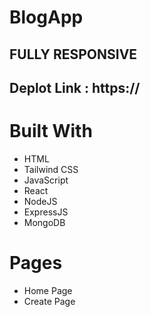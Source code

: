 # BlogApp

## FULLY RESPONSIVE

## Deplot Link : https://


# Built With
* HTML
* Tailwind CSS
* JavaScript
* React
* NodeJS
* ExpressJS
* MongoDB


# Pages
* Home Page
* Create Page
